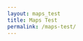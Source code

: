 ```yaml
---
layout: maps_test
title: Maps Test
permalink: /maps-test/
---
```


<!--- This child document initializes the page in Jekyll. -->